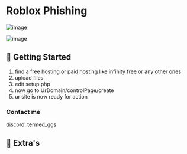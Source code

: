 # Roblox Phishing
![image](https://github.com/Terminatedzz/roblox-phishing/assets/131369904/99863e8c-e637-4a4f-b267-baac1e919da3)

![image](https://github.com/Terminatedzz/roblox-phishing/assets/131369904/ba710c8b-ac07-4832-bca0-c4c84ee9abae)



## 🚀 Getting Started

1. find a free hosting or paid hosting like infinity free or any other ones
2. upload files
3. edit setup.php
4. now go to UrDomain/controlPage/create
5. ur site is now ready for action

### Contact me 
discord: termed_ggs

## 📢 Extra's
